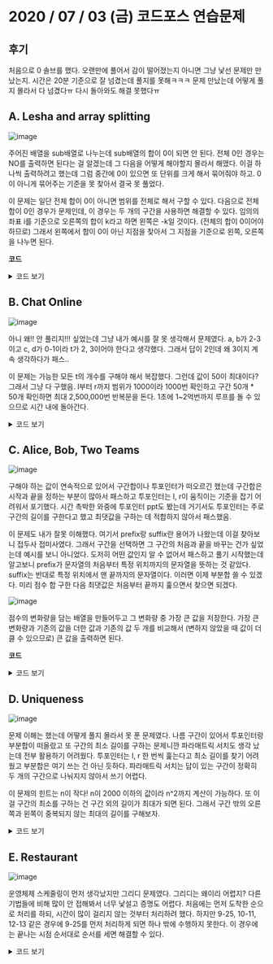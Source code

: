 # 2020 / 07 / 03 (금) 코드포스 연습문제

## 후기

처음으로 0 솔브를 했다. 오랜만에 풀어서 감이 떨어졌는지 아니면 그냥 낯선 문제만 만났는지. 시간은 20분 기준으로 잘 넘겼는데 풀지를 못해ㅋㅋㅋ 문제 만났는데 어떻게 풀지 몰라서 다 넘겼다ㅠ 다시 돌아와도 해결 못했다ㅠ

## A. Lesha and array splitting

![image](https://user-images.githubusercontent.com/50068946/86440868-330be780-bd46-11ea-9308-3b329f42033b.png)

주어진 배열을 sub배열로 나누는데 sub배열의 합이 0이 되면 안 된다. 전체 0인 경우는 NO를 출력하면 된다는 걸 알겠는데 그 다음을 어떻게 해야할지 몰라서 해맸다. 이걸 하나씩 출력하려고 했는데 그럼 중간에 0이 있으면 또 단위를 크게 해서 묶어줘야 하고. 0이 아니게 묶어주는 기준을 못 찾아서 결국 못 풀었다. 


이 문제는 일단 전체 합이 0이 아니면 범위를 전체로 해서 구할 수 있다. 다음으로 전체 합이 0인 경우가 문제인데, 이 경우는 두 개의 구간을 사용하면 해결할 수 있다. 임의의 좌표 i를 기준으로 오른쪽의 합이 k라고 하면 왼쪽은 -k일 것이다. (전체의 합이 0이어야 하므로) 그래서 왼쪽에서 합이 0이 아닌 지점을 찾아서 그 지점을 기준으로 왼쪽, 오른쪽을 나누면 된다.

**코드**

<details>
    <summary>코드 보기</summary>

[내 코드](https://github.com/mimseong/CodeforcePractice/blob/master/Practice22_200703/A_Lesha_and_array_splitting.cpp)


북님 코드

```
#include <iostream>
#include <algorithm>
#include <vector>
#include <string>
#include <functional>
#include <string>
#include <queue>
#include <stack>
#include <set>
#include <map>
#define xx first
#define yy second
 
using namespace std;
using i64 = long long;
using ii = pair<int, int>;
using ii64 = pair<i64, i64>;
 
int main() {
    int n;
    scanf("%d", &n);

    vector<int> psum(n + 1);

    for (int i = 1; i <= n; i++)
    {
        scanf("%d", &psum[i]);
        psum[i] += psum[i-1];
    }

    if (psum[n] != 0)
    {
        printf("YES\n1\n1 %d", n);
        return 0;
    }

    for (int i = 1; i <= n; i++)
    {
        if (psum[i] != 0)
        {
            printf("YES\n2\n%d %d\n%d %d\n", 1, i, i+1, n);
            return 0;
        }
    }
    
    printf("NO\n");
    return 0;
}

```

오! 합을 구하는 부분을 부분합으로 미리 계산해놨다. 생각해보니 기존 배열이 필요 없었네. psum[n]이 전체 합이 될 거거라 psum[n]이 0이 아니면 전체를 답으로 삼고 아니라면 배열 전체를 다 확인하면서 psum 배열이 0이 아닌 값을 찾는다. 찾지 못한다면 이 때는 배열이 전부 0일 때 이므로 NO를 출력한다. 

</details>

## B. Chat Online


![image](https://user-images.githubusercontent.com/50068946/86460299-1a5dfa80-bd63-11ea-9cc4-b22eade22f35.png)

아니 왜!! 안 풀리지!!! 싶었는데 그냥 내가 예시를 잘 못 생각해서 문제였다. a, b가 2-3이고 c, d가 0-1이라 t가 2, 3이어야 한다고 생각했다. 그래서 답이 2인데 왜 3이지 계속 생각하다가 패스.. 


이 문제는 가능한 모든 t의 개수를 구해야 해서 복잡했다. 그런데 값이 50이 최대이다? 그래서 그냥 다 구했음. l부터 r까지 범위가 1000이라 1000번 확인하고 구간 50개 * 50개 확인하면 최대 2,500,000번 반복문을 돈다. 1초에 1~2억번까지 루프를 돌 수 있으므로 시간 내에 돌아간다. 


<details>
    <summary>코드 보기</summary>

[내 코드](https://github.com/mimseong/CodeforcePractice/blob/master/Practice22_200703/B_Chat_Online.cpp)

```
#include <iostream>
#include <algorithm>
#include <vector>
#include <string>
#include <functional>
#include <string>
#include <queue>
#include <stack>
#include <set>
#include <map>
#define xx first
#define yy second
 
using namespace std;
using i64 = long long;
using ii = pair<int, int>;
using ii64 = pair<i64, i64>;
 
int main() {
    int p, q, l, r;
    scanf("%d %d %d %d", &p, &q, &l, &r);
 
    vector<ii> a(p);
    vector<ii> c(q);
 
    for (int i = 0; i < p; i++)
        scanf("%d %d", &a[i].xx, &a[i].yy);
    for (int i = 0; i < q; i++)
        scanf("%d %d", &c[i].xx, &c[i].yy);
 
    int count = 0;
    for (int i = l ; i <= r; i++)
    {
        bool is_find = false;
        for (int j = 0; j < p; j++)
        {
            for (int k = 0; k < q; k++)
            {
                if (a[j].xx <= (c[k].yy + i) && (c[k].yy + i) <= a[j].yy)
                {
                    is_find = true;
                    break;
                }
                else if (a[j].xx <= (c[k].xx + i) && (c[k].xx + i) <= a[j].yy)
                {
                    is_find = true;
                    break;
                }
            }
            if (is_find)
            {
                count++;
                break;
            }
        }
    }
    
    printf("%d\n", count);
    return 0;
}
```

처음 작성한 코드이다. l부터 r까지 확인하면서 a와 c의 범위가 겹치는지 확인했다. 

![image](https://user-images.githubusercontent.com/50068946/86467758-f3a6c080-bd70-11ea-825e-db820ccdc4bc.png)

위 사진처럼 겹치는 부분을 확인했는데 틀렸다.. 오만 범위 테스트 했는데 도저히 모르겠어서 북님에게 물어봤더니 c가 a를 포함하는 범위를 빼먹었다고(!) 알려줬다.

```
else if ((c[k].xx + i) <= a[j].xx && a[j].yy <= (c[k].yy + i))
{
    is_find = true;
    break;
}
```

그래서 c가 a를 확인하는 부분을 추가했고 통과했다! 그리고 이렇게 범위 확인하는 부분은 조건을 아래와 같이 하면 편하다고 추천 받았다. 

```
if (max(a[j].xx, (c[k].xx + i)) <= min(a[j].yy, (c[k].yy + i)))
{
    is_find = true;
    break;
}
```

</details>


## C. Alice, Bob, Two Teams

![image](https://user-images.githubusercontent.com/50068946/86528406-65524c00-bee2-11ea-852a-453e949788b4.png)

구해야 하는 값이 연속적으로 있어서 구간합이나 투포인터가 떠오르긴 했는데 구간합은 시작과 끝을 정하는 부분이 많아서 패스하고 투포인터는 l, r이 움직이는 기준을 잡기 어려워서 포기했다. 시간 촉박한 와중에 투포인터 ppt도 봤는데 거기서도 투포인터는 주로 구간의 길이를 구한다고 했고 최댓값을 구하는 데 적합하지 않아서 패스했음.


이 문제도 내가 잘못 이해했다. 여기서 prefix랑 suffix란 용어가 나왔는데 이걸 찾아보니 접두사 접미사였다. 그래서 구간을 선택하면 그 구간의 처음과 끝을 바꾸는 건가 싶었는데 예시를 보니 아니었다. 도저히 어떤 값인지 알 수 없어서 패스하고 풀기 시작했는데 알고보니 prefix가 문자열의 처음부터 특정 위치까지의 문자열을 뜻하는 것 같았다. suffix는 반대로 특정 위치에서 맨 끝까지의 문자열이다. 이러면 이제 부분합 쓸 수 있겠다. 미리 점수 합 구한 다음 최댓값은 처음부터 끝까지 훑으면서 찾으면 되겠다.

![image](https://user-images.githubusercontent.com/50068946/86528466-03461680-bee3-11ea-83b8-5418fa906170.png)

점수의 변화량을 담는 배열을 만들어두고 그 변화량 중 가장 큰 값을 저장한다. 가장 큰 변화량과 기존의 값을 더한 값과 기존의 값 두 개를 비교해서 (변하지 않았을 때 값이 더 클 수 있으므로) 큰 값을 출력하면 된다. 

**코드**

<details>
    <summary>코드 보기</summary>

[내 코드](https://github.com/mimseong/CodeforcePractice/blob/master/Practice22_200703/C_Alice_Bob_Two_Teams.cpp)

북님 코드

![image](https://user-images.githubusercontent.com/50068946/86528793-608f9700-bee6-11ea-8cfd-fdfea4262dca.png)

나는 값의 변화량을 저장했는데 a, b값을 따로 저장했다. 뒤집는 걸 a 점수의 합이라 생각할 수 있구나. 신기하다.

```
int main() {
    int n;
    scanf("%d", &n);
    
    vector<i64> a(n+1);
    vector<i64> b(n+1);

    vector<int> p(n+1);
    for(int i = 1; i <= n; i++)
        scanf("%d", &p[i]);

    string s;
    cin >> s;
    for (int i = 0; i < n; i++)
    {
        a[i+1] = a[i];
        b[i+1] = b[i];

        if (s[i] == 'A')
            a[i+1] += p[i+1];
        else
            b[i+1] += p[i+1];
    }

    i64 ans = b[n];

    for (int i = 1; i <= n; i++)
        ans = max({ans, a[i] + b[n] - b[i], b[i] + a[n] - a[i]});
    
    printf("%lld\n", ans);
    return 0;
}
```

</details>

## D. Uniqueness

![image](https://user-images.githubusercontent.com/50068946/86528934-a13be000-bee7-11ea-8e55-9480def49ae5.png)

문제 이해는 했는데 어떻게 풀지 몰라서 못 푼 문제였다. 나름 구간이 있어서 투포인터랑 부분합이 떠올랐고 또 구간의 최소 길이를 구하는 문제니깐 파라매트릭 서치도 생각 났는데 전부 활용하기 어려웠다. 투포인터는 l, r 한 번씩 훑는다고 최소 길이를 찾기 어려웠고 부분합은 여기 쓰는 건 아닌 듯하다. 파라매트릭 서치는 답이 있는 구간이 정확히 두 개의 구간으로 나눠지지 않아서 쓰기 어렵다. 

 
이 문제의 힌트는 n이 작다! n이 2000 이하의 값이라 n^2까지 계산이 가능하다. 또 이걸 구간의 최소를 구하는 건 구간 외의 길이가 최대가 되면 된다. 그래서 구간 밖의 오른쪽과 왼쪽이 중복되지 않는 최대의 길이를 구해보자. 




<details>
    <summary>코드 보기</summary>

[내 코드](https://github.com/mimseong/CodeforcePractice/blob/master/Practice22_200703/D_Uniqueness.cpp)

![image](https://user-images.githubusercontent.com/50068946/86529022-33dc7f00-bee8-11ea-9d32-c9feeaea714f.png)

갑자기 손코딩이 해보고 싶었음

메모리 얼마나 쓰는지도 배웠다. 배열 크기에 자료형 크기 곱하고 백만 나눠주면 몇 MB 쓰는지 알 수 있다. 256을 넘기지 말도록 하자.

![image](https://user-images.githubusercontent.com/50068946/86544739-7ba0ec00-bf64-11ea-8532-0138f0395baa.png)

이 문제 한 번 틀렸었다.. 아무리 찾아도 왜 틀린지 몰라서 해맸는데 알고보니 map에 대한 이해가 부족해서 생긴 문제였다 (!) 처음에 len의 길이를 구할 때 int len = calcL.size(); map의 크기를 길이로 뒀었다. 그런데! map에 값을 따로 넣지 않아도! if (calcR[v[i]] > 1 || calcL[v[i]] > 1) 이렇게 조건을 확인 하면 map에 값이 들어간다. 이것 때문에 계속 찾았는데 너무 허무하다. int len = i;로 두니 통과했다. 

### 좌표압축으로 구현하기

위 코드로 구현하면 시간 복잡도는 O(N^2logN)이다. 왼쪽에서 확인하는 부분이 N이고 오른쪽으로 확인하는 부분이 N이고 map을 사용해 좌표를 찾는 부분이 logN이다. 여기서 좌표압축을 사용하면 map의 시간복잡도를 줄일 수 있다.

```
int main()
{
    int n;
    scanf("%d", &n);
    
    vector<int> arr(n);
    
    for (int i = 0; i < n; i++)
        scanf("%d", &arr[i]);
        
    vector<int> sorted = arr;
    sort(all(sorted));
    sorted.erase(unique(all(sorted)), sorted.end());
    
    for (int i = 0; i < n; i++)
        arr[i] = lower_bound(all(sorted), arr[i]) - sorted.begin();
    
    for (int i = 0; i < n; i++)
        printf("%d ", arr[i]);
    
    return 0;
}
```


![image](https://user-images.githubusercontent.com/50068946/86545437-e0127a00-bf69-11ea-9640-00bd1c5d4cf9.png)

```
5
200 1 20 20 50
```

값을 넣으면 아래와 같이 좌표 압축이 된다. 

```
3 0 1 1 2 
```

클래스로 만들면 아래와 같다. 좌표압축 쓸 경우 클래스를 활용하자. 

![image](https://user-images.githubusercontent.com/50068946/86545731-b6f2e900-bf6b-11ea-9376-e2422b872944.png)


map 대신 좌표압축을 사용해서 구현해보았다.

```
#include <iostream>
#include <algorithm>
#include <vector>
#include <string>
#include <functional>
#include <string>
#include <queue>
#include <stack>
#include <set>
#include <map>
#define xx first
#define yy second
#define all(x) (x).begin(), (x).end()
#define MAX 1e9
 
using namespace std;
using i64 = long long;
using ii = pair<int, int>;
using ii64 = pair<i64, i64>;

class Mapping
{
  public:
    void init(const vector<i64>& raw, int base = 0)
    {
        start = base;
        arr = raw;
        sort(arr.begin(), arr.end());
        arr.erase(unique(arr.begin(), arr.end()), arr.end());
    }

    int get_idx(int k)
    {
        return start + lower_bound(all(arr), k) - arr.begin();
    }

    int get_value(int idx)
    {
        return arr[idx - start];
    }

    int size()
    {
        return arr.size();
    }

  private:
    int start;
    vector<i64> arr;
};

int main() {
    int n;
    scanf("%d", &n);
    
    vector<i64> v(n);
    for (int i = 0; i < n; i++)
        scanf("%lld", &v[i]);
    
    Mapping m;
    m.init(v);

    for (int i = 0; i < n; i++)
        v[i] = m.get_idx(v[i]);

    vector<int> calcL(n, 0);
    int minL = n;
    
    for (int i = 0; i < n; i++)
    {
        vector<int> calcR(n, 0);
        int len = i;
        
        for (int j = n-1; j >= i; j--)
        {
            calcR[v[j]]++;
            
            if (calcR[v[j]] > 1 || calcL[v[j]] >= 1)
                break;

            len++;
        }
        
        if (n-len < minL)
            minL = n-len;
 
        calcL[v[i]]++;
        
        if (calcL[v[i]] > 1)
            break;
    }
    
    printf("%d\n", minL);
    
    return 0;
}
```


</details>


## E. Restaurant

![image](https://user-images.githubusercontent.com/50068946/86511964-b4dc3d80-be38-11ea-83d7-9b91e012f65a.png)

운영체제 스케줄링이 먼저 생각났지만 그리디 문제였다. 그리디는 왜이리 어렵지? 다른 기법들에 비해 많이 안 접해봐서 너무 낯설고 증명도 어렵다. 처음에는 먼저 도착한 순으로 처리를 하되, 시간이 많이 걸리지 않는 것부터 처리하려 했다. 하지만 9-25, 10-11, 12-13 같은 경우에 9-25를 먼저 처리하게 되면 하나 밖에 수행하지 못한다. 이 경우에는 끝나는 시점 순서대로 순서를 세면 해결할 수 있다. 


<details>
    <summary>코드 보기</summary>

[내 코드](https://github.com/mimseong/CodeforcePractice/blob/master/Practice22_200703/E_Restaurant.cpp)

```
#include <iostream>
#include <algorithm>
#include <vector>
#include <string>
#include <functional>
#include <string>
#include <queue>
#include <stack>
#include <set>
#include <map>
#define xx first
#define yy second
#define MAX 1e9
#define all(x) (x).begin(), (x).end()
 
using namespace std;
using i64 = long long;
using ii = pair<int, int>;
using ii64 = pair<i64, i64>;

bool sortbysecond(const pair<int, int> &a, const pair<int, int> &b)
{
    return (a.second < b.second);
}

int main() {
    int n;
    scanf("%d", &n);
    
    vector<ii> v(n);
    for (int i = 0; i < n; i++)
        scanf("%d %d", &v[i].first, &v[i].second);

    sort(all(v), sortbysecond);

    int end = v[0].yy;
    int ans = 1;
    for (int i = 1; i < n; i++)
    {
        if (v[i].xx > end)
        {
            end = v[i].yy;
            ans++;
        }
    }
    
    printf("%d\n", ans);
    return 0;
}
```



</details>


